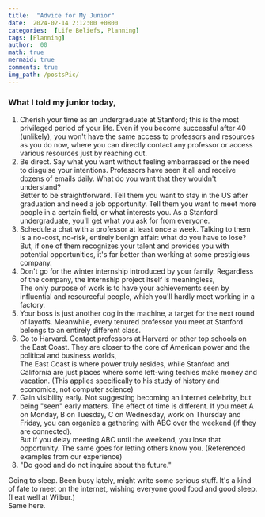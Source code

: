 ```yaml
---
title:  "Advice for My Junior"
date:  2024-02-14 2:12:00 +0800
categories:  [Life Beliefs, Planning] 
tags: [Planning]    
author:  00                    
math: true
mermaid: true
comments: true
img_path: /postsPic/
---
```

### What I told my junior today,<br>

1. Cherish your time as an undergraduate at Stanford; this is the most privileged period of your life. Even if you become successful after 40 (unlikely), you won't have the same access to professors and resources as you do now, where you can directly contact any professor or access various resources just by reaching out.<br>
2. Be direct. Say what you want without feeling embarrassed or the need to disguise your intentions. Professors have seen it all and receive dozens of emails daily. What do you want that they wouldn't understand?<br>
   Better to be straightforward. Tell them you want to stay in the US after graduation and need a job opportunity. Tell them you want to meet more people in a certain field, or what interests you. As a Stanford undergraduate, you'll get what you ask for from everyone.<br>
3. Schedule a chat with a professor at least once a week. Talking to them is a no-cost, no-risk, entirely benign affair: what do you have to lose?<br>
   But, if one of them recognizes your talent and provides you with potential opportunities, it's far better than working at some prestigious company.<br> 
4. Don't go for the winter internship introduced by your family. Regardless of the company, the internship project itself is meaningless,<br>
   The only purpose of work is to have your achievements seen by influential and resourceful people, which you'll hardly meet working in a factory.<br>
5. Your boss is just another cog in the machine, a target for the next round of layoffs. Meanwhile, every tenured professor you meet at Stanford belongs to an entirely different class.<br>
6. Go to Harvard. Contact professors at Harvard or other top schools on the East Coast. They are closer to the core of American power and the political and business worlds,<br>
   The East Coast is where power truly resides, while Stanford and California are just places where some left-wing techies make money and vacation. (This applies specifically to his study of history and economics, not computer science)<br>
7. Gain visibility early. Not suggesting becoming an internet celebrity, but being "seen" early matters. The effect of time is different. If you meet A on Monday, B on Tuesday, C on Wednesday, work on Thursday and Friday, you can organize a gathering with ABC over the weekend (if they are connected).<br>
   But if you delay meeting ABC until the weekend, you lose that opportunity. The same goes for letting others know you. (Referenced examples from our experience)<br>
8. "Do good and do not inquire about the future."<br>

Going to sleep. Been busy lately, might write some serious stuff. It's a kind of fate to meet on the internet, wishing everyone good food and good sleep. (I eat well at Wilbur.)<br>
Same here.
